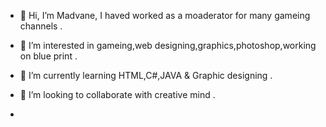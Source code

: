 - 👋 Hi, I’m Madvane,
   I haved worked as a moaderator for many gameing channels .
- 👀 I’m interested in gameing,web designing,graphics,photoshop,working on blue print .
- 🌱 I’m currently learning HTML,C#,JAVA & Graphic designing .
- 💞️ I’m looking to collaborate with creative mind .

- 
<!---
Madvane/Madvane is a ✨ special ✨ repository because its `README.md` (this file) appears on your GitHub profile.
You can click the Preview link to take a look at your changes.
--->
